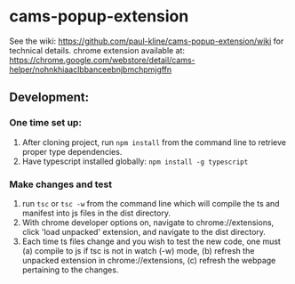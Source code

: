# cams-popup-extension

See the wiki: https://github.com/paul-kline/cams-popup-extension/wiki for technical details.
chrome extension available at: https://chrome.google.com/webstore/detail/cams-helper/nohnkhiaaclbbanceebnjbmchpmjgffn

## Development:
### One time set up:
1. After cloning project, run ``npm install`` from the command line to retrieve proper type dependencies. 
2. Have typescript installed globally: ``npm install -g typescript``
### Make changes and test 
1. run ``tsc`` or ``tsc -w`` from the command line which will compile the ts and manifest into js files in the dist directory.
2. With chrome developer options on, navigate to chrome://extensions, click 'load unpacked' extension, and navigate to the dist directory. 
3. Each time ts files change and you wish to test the new code, one must 
(a) compile to js if tsc is not in watch (-w) mode, 
(b) refresh the unpacked extension in chrome://extensions, 
(c) refresh the webpage pertaining to the changes.
